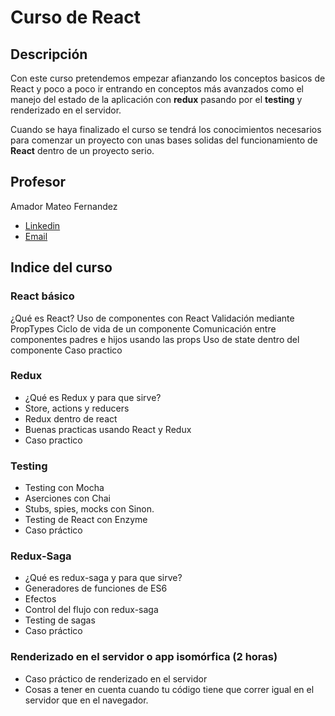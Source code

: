 # Curso de React

## Descripción

Con este curso pretendemos empezar afianzando los conceptos basicos de React y poco a poco ir entrando en conceptos más avanzados como el manejo del estado de la aplicación con **redux** pasando por el **testing** y renderizado en el servidor.

Cuando se haya finalizado el curso se tendrá los conocimientos necesarios para comenzar un proyecto con unas bases solidas del funcionamiento de **React** dentro de un proyecto serio.

## Profesor

Amador Mateo Fernandez

- [Linkedin](https://www.linkedin.com/in/amadormateo/)
- [Email](mailto:amateofernandez@gmail.com)

## Indice del curso

### React básico

¿Qué es React?
Uso de componentes con React
Validación mediante PropTypes
Ciclo de vida de un componente
Comunicación entre componentes padres e hijos usando las props
Uso de state dentro del componente
Caso practico

### Redux

- ¿Qué es Redux y para que sirve?
- Store, actions y reducers
- Redux dentro de react
- Buenas practicas usando React y Redux
- Caso practico

### Testing

- Testing con Mocha
- Aserciones con Chai
- Stubs, spies, mocks con Sinon.
- Testing de React con Enzyme
- Caso práctico


### Redux-Saga

- ¿Qué es redux-saga y para que sirve?
- Generadores de funciones de ES6
- Efectos
- Control del flujo con redux-saga
- Testing de sagas
- Caso práctico

### Renderizado en el servidor o app isomórfica (2 horas)

- Caso práctico de renderizado en el servidor
- Cosas a tener en cuenta cuando tu código tiene que correr igual en el servidor que en el navegador.

